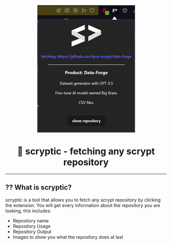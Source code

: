 <div align="center">
    <img src="readme.png">
    <h1>👀 scryptic - fetching any scrypt repository</h1>
</div>

--- 

## ?? What is scryptic?
scryptic is a tool that allows you to fetch any scrypt repository by clicking the extension.
You will get every information about the repository you are looking, this includes:
- Repository name
- Repository Usage
- Repository Output
- Images to show you what the repository does at last